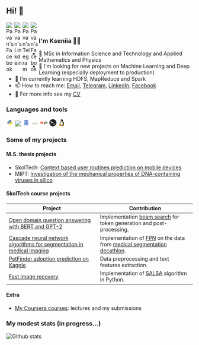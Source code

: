 ## Hi! 👋

<a href="mailTo:xeniayagafarova@gmail.com">
  <img align="left" alt="Pavan's Facebook" width="22px" src="https://cdn.jsdelivr.net/npm/simple-icons@3.4.1/icons/gmail.svg" />
</a>
<a href="https://linkedin.com/in/kseniia-iagafarova">
  <img align="left" alt="Pavan's Linkdein" width="22px" src="https://cdn.jsdelivr.net/npm/simple-icons@v3/icons/linkedin.svg" />
</a>
<a href="https://t.me/y_ksenia">
  <img align="left" alt="Pavan's Telegram" width="22px" src="https://cdn.jsdelivr.net/npm/simple-icons@v3/icons/telegram.svg" />
</a>
<a href="https://www.facebook.com/yagafarova.ksenia/">
  <img align="left" alt="Pavan's Facebook" width="22px" src="https://cdn.jsdelivr.net/npm/simple-icons@v3/icons/facebook.svg" />
</a>

<br />

<!--
**yagafarova/y_ksenia** is a ✨ _special_ ✨ repository because its `README.md` (this file) appears on your GitHub profile.

Here are some ideas to get you started:

- 💼 I’m currently working on ...
- 🌱 I’m currently learning ...
- 👯 I’m looking to collaborate on ...
- 🤔 I’m looking for help with ...
- 💬 Ask me about ...
- 📫 How to reach me: ...
- 😄 Pronouns: ...
- ⚡ Fun fact: ...

-->
### I'm Kseniia 👩‍💻
- 🔭 MSc in Information Science and Technology and Applied Mathematics and Physics
- 💼 I'm looking for new projects on Machine Learning and Deep Learning (especially deployment to production)
- 🌱 I’m currently learning HDFS, MapReduce and Spark
- 📫 How to reach me: [Email](mailTo:xeniayagafarova@gmail.com), [Telegram](https://t.me/y_ksenia), [LinkedIn](https://www.linkedin.com/in/kseniia-iagafarova/), [Facebook](https://www.facebook.com/yagafarova.ksenia/)
- 📝 For more info see my [CV](https://github.com/yagafarova/yagafarova/cv.pdf)

### Languages and tools
<code><img height="20" src="https://raw.githubusercontent.com/github/explore/80688e429a7d4ef2fca1e82350fe8e3517d3494d/topics/python/python.png"></code>
<code><img height="20" src="https://pytorch.org/assets/images/pytorch-logo.png"></code>
<code><img height="20" src="https://raw.githubusercontent.com/github/explore/80688e429a7d4ef2fca1e82350fe8e3517d3494d/topics/sql/sql.png"></code>
<code><img height="20" src="https://raw.githubusercontent.com/github/explore/80688e429a7d4ef2fca1e82350fe8e3517d3494d/topics/mysql/mysql.png"></code>
<code><img height="20" src="https://raw.githubusercontent.com/github/explore/80688e429a7d4ef2fca1e82350fe8e3517d3494d/topics/git/git.png"></code>
<code><img height="20" src="https://raw.githubusercontent.com/github/explore/80688e429a7d4ef2fca1e82350fe8e3517d3494d/topics/terminal/terminal.png"></code>
<code><img height="20" src="https://raw.githubusercontent.com/github/explore/80688e429a7d4ef2fca1e82350fe8e3517d3494d/topics/linux/linux.png"></code>

### Some of my projects

#### M.S. thesis projects
- SkolTech: [Context based user routines prediction on mobile devices](https://github.com/yagafarova/user_intent_prediction)
- MIPT: [Investigation of the mechanical properties of DNA-containing viruses in silico](https://github.com/yagafarova/1qgt_modeling)

#### SkolTech course projects
| Project | Contribution |
| ------- | --------------|
| [Open domain question answering with BERT and GPT-2](https://github.com/matvich/nnlp_qa_project) | Implementation [beam search](https://arxiv.org/abs/1702.01806) for token generation and post-processing. |
| [Cascade neural network algorithms for segmentation in medical imaging](https://github.com/YaroslavBespalov/DL_project_nnUnet) | Implementation of [FPN](https://arxiv.org/abs/1612.03144) on the data from [medical segmentation decathlon](http://medicaldecathlon.com). |
| [PetFinder adoption prediction on Kaggle](https://github.com/yagafarova/pet_finder) | Data preprocessing and text features extraction. |
| [Fast image recovery](https://github.com/avlord/Fast-image-recovery) | Implementation of [SALSA](https://arxiv.org/pdf/0910.4887.pdf) algorithm in Python. |

#### Extra
* [My Coursera courses](https://github.com/yagafarova/Coursera): lectures and my submissions

### My modest stats (in progress...)
![Github stats](https://github-readme-stats.vercel.app/api?username=yagafarova&show_icons=true)
